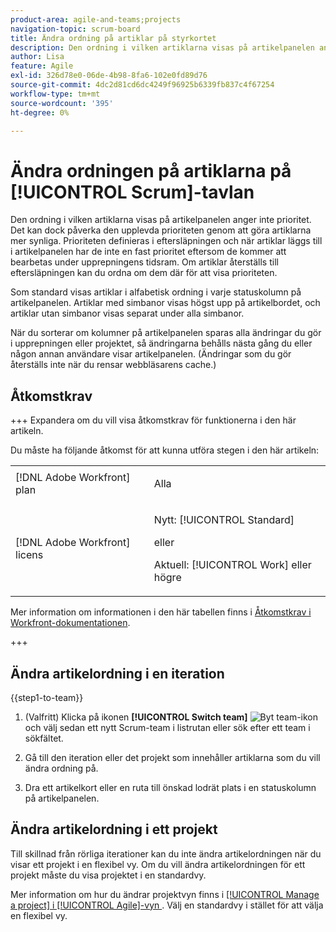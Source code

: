 ```yaml
---
product-area: agile-and-teams;projects
navigation-topic: scrum-board
title: Ändra ordning på artiklar på styrkortet
description: Den ordning i vilken artiklarna visas på artikelpanelen anger inte prioritet. Det kan dock påverka den upplevda prioriteten genom att göra artiklarna mer synliga. Som standard visas artiklar i alfabetisk ordning i varje [!UICONTROL status]-kolumn på artikelpanelen.
author: Lisa
feature: Agile
exl-id: 326d78e0-06de-4b98-8fa6-102e0fd89d76
source-git-commit: 4dc2d81cd6dc4249f96925b6339fb837c4f67254
workflow-type: tm+mt
source-wordcount: '395'
ht-degree: 0%

---
```


# Ändra ordningen på artiklarna på [!UICONTROL Scrum]-tavlan

Den ordning i vilken artiklarna visas på artikelpanelen anger inte prioritet. Det kan dock påverka den upplevda prioriteten genom att göra artiklarna mer synliga. Prioriteten definieras i eftersläpningen och när artiklar läggs till i artikelpanelen har de inte en fast prioritet eftersom de kommer att bearbetas under upprepningens tidsram. Om artiklar återställs till eftersläpningen kan du ordna om dem där för att visa prioriteten.

Som standard visas artiklar i alfabetisk ordning i varje statuskolumn på artikelpanelen. Artiklar med simbanor visas högst upp på artikelbordet, och artiklar utan simbanor visas separat under alla simbanor.

När du sorterar om kolumner på artikelpanelen sparas alla ändringar du gör i upprepningen eller projektet, så ändringarna behålls nästa gång du eller någon annan användare visar artikelpanelen. (Ändringar som du gör återställs inte när du rensar webbläsarens cache.)

## Åtkomstkrav

+++ Expandera om du vill visa åtkomstkrav för funktionerna i den här artikeln.

Du måste ha följande åtkomst för att kunna utföra stegen i den här artikeln:

<table style="table-layout:auto"> 
 <tbody> 
  <tr> 
   <td role="rowheader">[!DNL Adobe Workfront] plan</td> 
   <td> <p>Alla</p> </td> 
  </tr> 
  <tr> 
   <td role="rowheader">[!DNL Adobe Workfront] licens</td> 
   <td> <p>Nytt: [!UICONTROL Standard]</p> 
   eller
   <p>Aktuell: [!UICONTROL Work] eller högre</p> </td> 
  </tr>
 </tbody> 
</table>

Mer information om informationen i den här tabellen finns i [Åtkomstkrav i Workfront-dokumentationen](/help/quicksilver/administration-and-setup/add-users/access-levels-and-object-permissions/access-level-requirements-in-documentation.md).

+++

## Ändra artikelordning i en iteration

{{step1-to-team}}

1. (Valfritt) Klicka på ikonen **[!UICONTROL Switch team]** ![Byt team-ikon](assets/switch-team-icon.png) och välj sedan ett nytt Scrum-team i listrutan eller sök efter ett team i sökfältet.

1. Gå till den iteration eller det projekt som innehåller artiklarna som du vill ändra ordning på.
1. Dra ett artikelkort eller en ruta till önskad lodrät plats i en statuskolumn på artikelpanelen.

## Ändra artikelordning i ett projekt

Till skillnad från rörliga iterationer kan du inte ändra artikelordningen när du visar ett projekt i en flexibel vy. Om du vill ändra artikelordningen för ett projekt måste du visa projektet i en standardvy.

Mer information om hur du ändrar projektvyn finns i [[!UICONTROL Manage a project] i [!UICONTROL Agile]-vyn ](../../../manage-work/projects/manage-projects/manage-projects-in-agile-view.md). Välj en standardvy i stället för att välja en flexibel vy.

